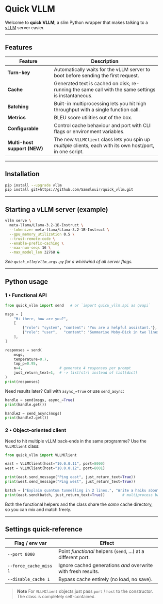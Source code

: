 # Quick VLLM

Welcome to **quick VLLM**, a slim Python wrapper that makes talking to a
[vLLM](https://github.com/vllm-project/vllm) server easier.

---

## Features

| Feature                           | Description                                                                                         |
| --------------------------------- | --------------------------------------------------------------------------------------------------- |
| **Turn-key**                      | Automatically waits for the vLLM server to boot before sending the first request.                   |
| **Cache**                         | Generated text is cached on disk; re-running the same call with the same settings is instantaneous. |
| **Batching**                      | Built-in multiprocessing lets you hit high throughput with a single function call.                  |
| **Metrics**                       | BLEU score utilities out of the box.                                                                |
| **Configurable**                  | Control cache behaviour and port with CLI flags or environment variables.                           |
| **Multi-host support (NEW)**      | The new `VLLMClient` class lets you spin up *multiple* clients, each with its own host/port, in one script. |

---

## Installation

```bash
pip install --upgrade vllm
pip install git+https://github.com/SamBlouir/quick_vllm.git
````

---

## Starting a vLLM server (example)

```bash
vllm serve \
  meta-llama/Llama-3.2-1B-Instruct \
  --tokenizer meta-llama/Llama-3.2-1B-Instruct \
  --gpu_memory_utilization 0.5 \
  --trust-remote-code \
  --enable-prefix-caching \
  --max-num-seqs 16 \
  --max_model_len 32768 &
```

*See `quick_vllm/vllm_args.py` for a whirlwind of all server flags.*

---

## Python usage

### 1 • Functional API

```python
from quick_vllm import send   # or `import quick_vllm.api as qvapi`

msgs = [
    "Hi there, how are you?",
    [
        {"role": "system", "content": "You are a helpful assistant."},
        {"role": "user",   "content": "Summarise Moby-Dick in two lines."},
    ],
]

responses = send(
    msgs,
    temperature=0.7,
    top_p=0.95,
    n=4,                 # generate 4 responses per prompt
    just_return_text=1,  # -> list[str] instead of list[dict]
)
print(responses)
```

Need results later? Call with `async_=True` or use `send_async`:

```python
handle = send(msgs, async_=True)
print(handle.get())

handle2 = send_async(msgs)
print(handle2.get())
```

### 2 • Object-oriented client

Need to hit multiple vLLM back-ends in the same programme?  Use the
`VLLMClient` class:

```python
from quick_vllm import VLLMClient

east = VLLMClient(host="10.0.0.11", port=8000)
west = VLLMClient(host="10.0.0.12", port=8001)

print(east.send_message("Ping east", just_return_text=True))
print(west.send_message("Ping west", just_return_text=True))

batch = ["Explain quantum tunnelling in 2 lines.", "Write a haiku about GPU fans."]
print(east.send(batch, just_return_text=True))        # multiprocess batching still works
```

Both the functional helpers and the class share the *same* cache directory, so
you can mix and match freely.

---

## Settings quick-reference

| Flag / env var         | Effect                                                        |
| ---------------------- | ------------------------------------------------------------- |
| `--port 8000`          | Point *functional* helpers (`send`, …) at a different port.   |
| `--force_cache_miss 1` | Ignore cached generations *and* overwrite with fresh results. |
| `--disable_cache 1`    | Bypass cache entirely (no load, no save).                     |

> **Note**
> For `VLLMClient` objects just pass `port` / `host` to the constructor. The
> class is completely self-contained.

